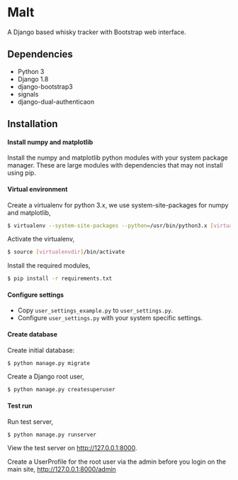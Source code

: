 Malt
====

A Django based whisky tracker with Bootstrap web interface.

Dependencies
------------
- Python 3
- Django 1.8
- django-bootstrap3
- signals
- django-dual-authenticaon

Installation
-----------
#### Install numpy and matplotlib
Install the numpy and matplotlib python modules with your system package manager. These are large modules with dependencies that may not install using pip.

#### Virtual environment
Create a virtualenv for python 3.x, we use system-site-packages for numpy and matplotlib,
```bash
$ virtualenv --system-site-packages --python=/usr/bin/python3.x [virtualenvdir]
```

Activate the virtualenv,
```bash
$ source [virtualenvdir]/bin/activate
```

Install the required modules,
```bash
$ pip install -r requirements.txt
```

#### Configure settings
- Copy `user_settings_example.py` to `user_settings.py`.
- Configure `user_settings.py` with your system specific settings.

#### Create database
Create initial database:

```bash
$ python manage.py migrate
```

Create a Django root user,
```bash
$ python manage.py createsuperuser
```

#### Test run
Run test server,
```bash
$ python manage.py runserver
```

View the test server on http://127.0.0.1:8000.

Create a UserProfile for the root user via the admin before you login on the main site, http://127.0.0.1:8000/admin
